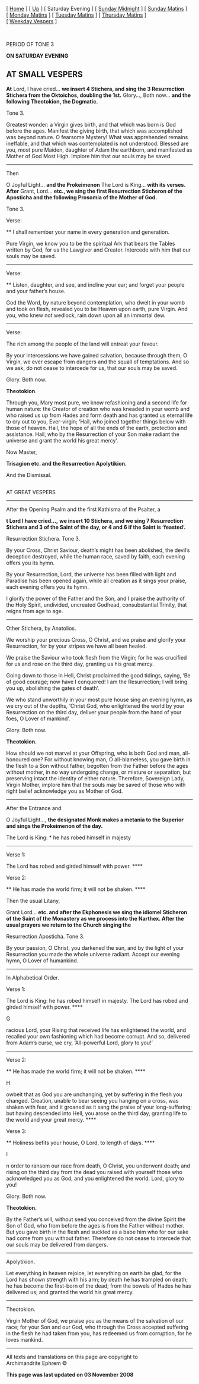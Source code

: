 \[ [Home](index.md) \] \[ [Up](tone3.md) \] \[ Saturday Evening \]
\[ [Sunday Midnight](sun3nc.md) \] \[ [Sunday Matins](sun3mc.md) \]
\[ [Monday Matins](monday_matins2.md) \]
\[ [Tuesday Matins](tuesday_matins2.md) \]
\[ [Thursday Matins](thursday_matins3.md) \]
\[ [Weekday Vespers](weekday_vespers2.md) \]

 

PERIOD OF TONE 3

**ON SATURDAY EVENING**

## AT SMALL VESPERS

**At** Lord, I have cried… **we insert 4 Stichera, and sing the 3
Resurrection Stichera from the Oktoichos, doubling the 1st.** Glory…,
Both now… **and the following Theotokion, the Dogmatic.**

Tone 3.

Greatest wonder: a Virgin gives birth, and that which was born is God
before the ages. Manifest the giving birth, that which was accomplished
was beyond nature. O fearsome Mystery\! What was apprehended remains
ineffable, and that which was contemplated is not understood. Blessed
are you, most pure Maiden, daughter of Adam the earthborn, and
manifested as Mother of God Most High. Implore him that our souls may be
saved.

****

Then

O Joyful Light… **and the Prokeimenon** The Lord is King… **with its
verses. After** Grant, Lord… **etc., we sing the first Resurrection
Sticheron of the Aposticha and the following Prosomia of the Mother of
God.**

Tone 3.

Verse:

** I shall remember your name in every generation and generation.

Pure Virgin, we know you to be the spiritual Ark that bears the Tables
written by God, for us the Lawgiver and Creator. Intercede with him that
our souls may be saved.

****

Verse:

** Listen, daughter, and see, and incline your ear; and forget your
people and your father’s house.

God the Word, by nature beyond contemplation, who dwelt in your womb and
took on flesh, revealed you to be Heaven upon earth, pure Virgin. And
you, who knew not wedlock, rain down upon all an immortal dew.

****

Verse:

The rich among the people of the land will entreat your favour.

By your intercessions we have gained salvation, because through them, O
Virgin, we ever escape from dangers and the squall of temptations. And
so we ask, do not cease to intercede for us, that our souls may be
saved.

Glory. Both now.

**Theotokion**.

Through you, Mary most pure, we know refashioning and a second life for
human nature: the Creator of creation who was kneaded in your womb and
who raised us up from Hades and form death and has granted us eternal
life to cry out to you, Ever-virgin; ‘Hail, who joined together things
below with those of heaven. Hail, the hope of all the ends of the earth,
protection and assistance. Hail, who by the Resurrection of your Son
make radiant the universe and grant the world his great mercy’.

Now Master,

**Trisagion etc. and the Resurrection Apolytikion.**

And the Dismissal.

## 

AT GREAT VESPERS

****

After the Opening Psalm and the first Kathisma of the Psalter, a

**t Lord I have cried…,** **we insert 10 Stichera, and we sing 7
Resurrection Stichera and 3 of the Saint of the day, or 4 and 6 if the
Saint is ‘feasted’.**

Resurrection Stichera. Tone 3.

By your Cross, Christ Saviour, death’s might has been abolished, the
devil’s deception destroyed, while the human race, saved by faith, each
evening offers you its hymn.

By your Resurrection, Lord, the universe has been filled with light and
Paradise has been opened again, while all creation as it sings your
praise, each evening offers you its hymn.

I glorify the power of the Father and the Son, and I praise the
authority of the Holy Spirit, undivided, uncreated Godhead,
consubstantial Trinity, that reigns from age to age.

****

Other Stichera, by Anatolios.

We worship your precious Cross, O Christ, and we praise and glorify your
Resurrection, for by your stripes we have all been healed.

We praise the Saviour who took flesh from the Virgin; for he was
crucified for us and rose on the third day, granting us his great mercy.

Going down to those in Hell, Christ proclaimed the good tidings, saying,
‘Be of good courage; now have I conquered\! I am the Resurrection; I
will bring you up, abolishing the gates of death’.

We who stand unworthily in your most pure house sing an evening hymn, as
we cry out of the depths, ‘Christ God, who enlightened the world by your
Resurrection on the third day, deliver your people from the hand of your
foes, O Lover of mankind’.

Glory. Both now.

**Theotokion.**

How should we not marvel at your Offspring, who is both God and man,
all-honoured one? For without knowing man, O all-blameless, you gave
birth in the flesh to a Son without father, begotten from the Father
before the ages without mother, in no way undergoing change, or mixture
or separation, but preserving intact the identity of either nature.
Therefore, Sovereign Lady, Virgin Mother, implore him that the souls may
be saved of those who with right belief acknowledge you as Mother of
God.

****

After the Entrance and

O Joyful Light…, **the designated Monk makes a metania to the Superior
and sings the Prokeimenon of the day.**

The Lord is King: \* he has robed himself in majesty

****

Verse 1:

The Lord has robed and girded himself with power. ****

Verse 2:

** He has made the world firm; it will not be shaken. ****

Then the usual Litany,

Grant Lord… **etc. and after the Ekphonesis we sing the idiomel
Sticheron of the Saint of the Monastery as we process into the Narthex.
After the usual prayers we return to the Church singing the**

Resurrection Aposticha. Tone 3.

By your passion, O Christ, you darkened the sun, and by the light of
your Resurrection you made the whole universe radiant. Accept our
evening hymn, O Lover of humankind.

****

In Alphabetical Order.

Verse 1:

The Lord is King: he has robed himself in majesty. The Lord has robed
and girded himself with power. ****

G

racious Lord, your Rising that received life has enlightened the world,
and recalled your own fashioning which had become corrupt. And so,
delivered from Adam’s curse, we cry, ‘All-powerful Lord, glory to you\!’
****

Verse 2:

** He has made the world firm; it will not be shaken. ****

H

owbeit that as God you are unchanging, yet by suffering in the flesh you
changed. Creation, unable to bear seeing you hanging on a cross, was
shaken with fear, and it groaned as it sang the praise of your
long-suffering; but having descended into Hell, you arose on the third
day, granting life to the world and your great mercy. ****

Verse 3:

** Holiness befits your house, O Lord, to length of days. ****

I

n order to ransom our race from death, O Christ, you underwent death;
and rising on the third day from the dead you raised with yourself those
who acknowledged you as God, and you enlightened the world. Lord, glory
to you\!

Glory. Both now.

**Theotokion.**

By the Father’s will, without seed you conceived from the divine Spirit
the Son of God, who from before the ages is from the Father without
mother. But you gave birth in the flesh and suckled as a babe him who
for our sake had come from you without father. Therefore do not cease to
intercede that our souls may be delivered from dangers.

****

Apolytikion.

Let everything in heaven rejoice, let everything on earth be glad, for
the Lord has shown strength with his arm; by death he has trampled on
death; he has become the first-born of the dead; from the bowels of
Hades he has delivered us; and granted the world his great mercy.

****

Theotokion.

Virgin Mother of God, we praise you as the means of the salvation of our
race; for your Son and our God, who through the Cross accepted suffering
in the flesh he had taken from you, has redeemed us from corruption, for
he loves mankind.

-----

All texts and translations on this page are copyright to  
Archimandrite Ephrem ©

**This page was last updated on 03 November 2008**

